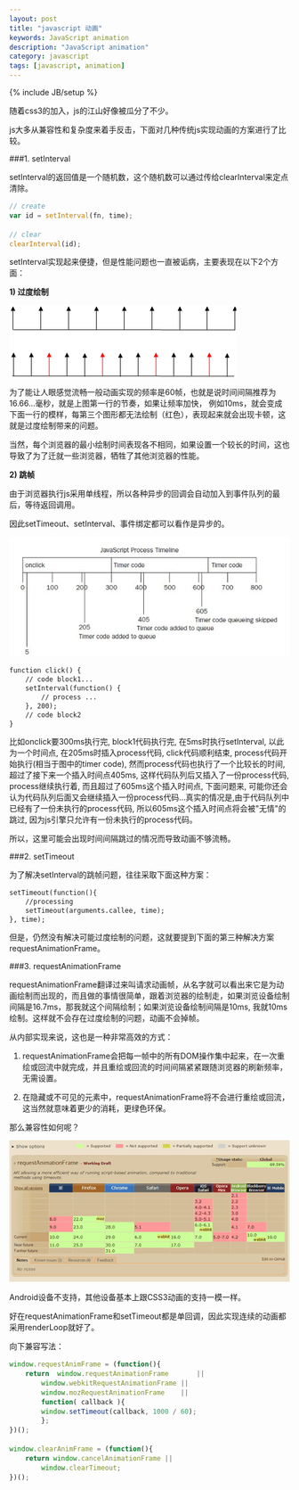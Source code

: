 ```yaml
---
layout: post
title: "javascript 动画"
keywords: JavaScript animation
description: "JavaScript animation"
category: javascript
tags: [javascript, animation]
---
```

{% include JB/setup %}

随着css3的加入，js的江山好像被瓜分了不少。  

js大多从兼容性和复杂度来着手反击，下面对几种传统js实现动画的方案进行了比较。

<!-- more -->

###1. setInterval

setInterval的返回值是一个随机数，这个随机数可以通过传给clearInterval来定点清除。

```javascript
// create
var id = setInterval(fn, time);

// clear
clearInterval(id);
```

setInterval实现起来便捷，但是性能问题也一直被诟病，主要表现在以下2个方面：  

**1) 过度绘制**

<img src="/assets/images/js-animate/frame-lost.png" />

为了能让人眼感觉流畅一般动画实现的频率是60帧，也就是说时间间隔推荐为16.66...毫秒，就是上图第一行的节奏，如果让频率加快，
例如10ms，就会变成下面一行的模样，每第三个图形都无法绘制（红色），表现起来就会出现卡顿，这就是过度绘制带来的问题。

当然，每个浏览器的最小绘制时间表现各不相同，如果设置一个较长的时间，这也导致了为了迁就一些浏览器，牺牲了其他浏览器的性能。

**2) 跳帧**

由于浏览器执行js采用单线程，所以各种异步的回调会自动加入到事件队列的最后，等待返回调用。  

因此setTimeout、setInterval、事件绑定都可以看作是异步的。

<img src="/assets/images/js-animate/setinterval.jpg" />

```
function click() {
	// code block1...
	setInterval(function() {
		// process ...
	}, 200);
	// code block2
}
```

比如onclick要300ms执行完, block1代码执行完, 在5ms时执行setInterval, 以此为一个时间点, 在205ms时插入process代码, click代码顺利结束, process代码开始执行(相当于图中的timer code), 然而process代码也执行了一个比较长的时间, 超过了接下来一个插入时间点405ms, 这样代码队列后又插入了一份process代码, process继续执行着, 而且超过了605ms这个插入时间点, 下面问题来, 可能你还会认为代码队列后面又会继续插入一份process代码...真实的情况是,由于代码队列中已经有了一份未执行的process代码, 所以605ms这个插入时间点将会被"无情"的跳过, 因为js引擎只允许有一份未执行的process代码。

所以，这里可能会出现时间间隔跳过的情况而导致动画不够流畅。

###2. setTimeout

为了解决setInterval的跳帧问题，往往采取下面这种方案：

```
setTimeout(function(){ 
	//processing 
	setTimeout(arguments.callee, time); 
}, time); 
```

但是，仍然没有解决可能过度绘制的问题，这就要提到下面的第三种解决方案requestAnimationFrame。

###3. requestAnimationFrame

requestAnimationFrame翻译过来叫请求动画帧，从名字就可以看出来它是为动画绘制而出现的，而且做的事情很简单，跟着浏览器的绘制走，如果浏览设备绘制间隔是16.7ms，那我就这个间隔绘制；如果浏览设备绘制间隔是10ms, 我就10ms绘制。这样就不会存在过度绘制的问题，动画不会掉帧。

从内部实现来说，这也是一种非常高效的方式：

1) requestAnimationFrame会把每一帧中的所有DOM操作集中起来，在一次重绘或回流中就完成，并且重绘或回流的时间间隔紧紧跟随浏览器的刷新频率，无需设置。

2) 在隐藏或不可见的元素中，requestAnimationFrame将不会进行重绘或回流，这当然就意味着更少的消耗，更绿色环保。

那么兼容性如何呢？

<img src="/assets/images/js-animate/requestAnimateFrame.png" />

Android设备不支持，其他设备基本上跟CSS3动画的支持一模一样。

好在requestAnimationFrame和setTimeout都是单回调，因此实现连续的动画都采用renderLoop就好了。

向下兼容写法：

```javascript
window.requestAnimFrame = (function(){
	return  window.requestAnimationFrame       ||
		window.webkitRequestAnimationFrame ||
		window.mozRequestAnimationFrame    ||
		function( callback ){
		window.setTimeout(callback, 1000 / 60);
		};
})();

window.clearAnimFrame = (function(){
	return window.cancelAnimationFrame ||
		window.clearTimeout;
})();
```